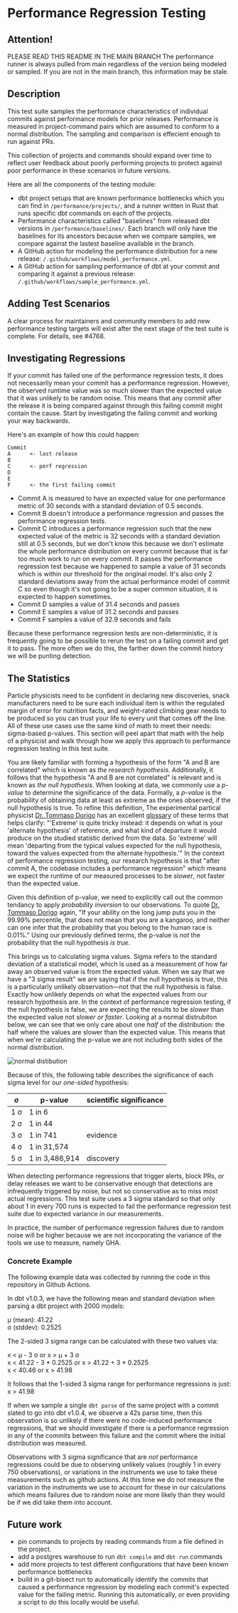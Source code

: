 # Performance Regression Testing

## Attention!

PLEASE READ THIS README IN THE MAIN BRANCH
The performance runner is always pulled from main regardless of the version being modeled or sampled. If you are not in the main branch, this information may be stale.

## Description

This test suite samples the performance characteristics of individual commits against performance models for prior releases. Performance is measured in project-command pairs which are assumed to conform to a normal distribution. The sampling and comparison is effecient enough to run against PRs.

This collection of projects and commands should expand over time to reflect user feedback about poorly performing projects to protect against poor performance in these scenarios in future versions.

Here are all the components of the testing module:

- dbt project setups that are known performance bottlenecks which you can find in `/performance/projects/`, and a runner written in Rust that runs specific dbt commands on each of the projects.
- Performance characteristics called "baselines" from released dbt versions in `/performance/baselines/`. Each branch will only have the baselines for its ancestors because when we compare samples, we compare against the lastest baseline available in the branch. 
- A GitHub action for modeling the performance distribution for a new release: `/.github/workflows/model_performance.yml`.
- A GitHub action for sampling performance of dbt at your commit and comparing it against a previous release: `/.github/workflows/sample_performance.yml`.

## Adding Test Scenarios

A clear process for maintainers and community members to add new performance testing targets will exist after the next stage of the test suite is complete. For details, see #4768.

## Investigating Regressions

If your commit has failed one of the performance regression tests, it does not necessarily mean your commit has a performance regression. However, the observed runtime value was so much slower than the expected value that it was unlikely to be random noise. This means that any commit after the release it is being compared against through this failing commit might contain the cause. Start by investigating the failing commit and working your way backwards.

Here's an example of how this could happen:

```
Commit
A      <- last release
B
C      <- perf regression
D
E
F      <- the first failing commit
```
- Commit A is measured to have an expected value for one performance metric of 30 seconds with a standard deviation of 0.5 seconds.
- Commit B doesn't introduce a performance regression and passes the performance regression tests.
- Commit C introduces a performance regression such that the new expected value of the metric is 32 seconds with a standard deviation still at 0.5 seconds, but we don't know this because we don't estimate the whole performance distribution on every commit because that is far too much work to run on every commit. It passes the performance regression test because we happened to sample a value of 31 seconds which is within our threshold for the original model. It's also only 2 standard deviations away from the actual performance model of commit C so even though it's not going to be a super common situation, it is expected to happen sometimes.
- Commit D samples a value of 31.4 seconds and passes
- Commit E samples a value of 31.2 seconds and passes
- Commit F samples a value of 32.9 seconds and fails

Because these performance regression tests are non-deterministic, it is frequently going to be possible to rerun the test on a failing commit and get it to pass. The more often we do this, the farther down the commit history we will be punting detection.

## The Statistics
Particle physicists need to be confident in declaring new discoveries, snack manufacturers need to be sure each individual item is within the regulated margin of error for nutrition facts, and weight-rated climbing gear needs to be produced so you can trust your life to every unit that comes off the line. All of these use cases use the same kind of math to meet their needs: sigma-based p-values. This section will peel apart that math with the help of a physicist and walk through how we apply this approach to performance regression testing in this test suite.

You are likely familiar with forming a hypothesis of the form "A and B are correlated" which is known as _the research hypothesis_. Additionally, it follows that the hypothesis "A and B are not correlated" is relevant and is known as _the null hypothesis_. When looking at data, we commonly use a _p-value_ to determine the significance of the data. Formally, a _p-value_ is the probability of obtaining data at least as extreme as the ones observed, if the null hypothesis is true. To refine this definition, The experimental partical physicist [Dr. Tommaso Dorigo](https://userswww.pd.infn.it/~dorigo/#about) has an excellent [glossary](https://www.science20.com/quantum_diaries_survivor/fundamental_glossary_higgs_broadcast-85365) of these terms that helps clarify: "'Extreme' is quite tricky instead: it depends on what is your 'alternate hypothesis' of reference, and what kind of departure it would produce on the studied statistic derived from the data. So 'extreme' will mean 'departing from the typical values expected for the null hypothesis, toward the values expected from the alternate hypothesis.'" In the context of performance regression testing, our research hypothesis is that "after commit A, the codebase includes a performance regression" which means we expect the runtime of our measured processes to be _slower_, not faster than the expected value.

Given this definition of p-value, we need to explicitly call out the common tendancy to apply _probability inversion_ to our observations. To quote [Dr. Tommaso Dorigo](https://www.science20.com/quantum_diaries_survivor/fundamental_glossary_higgs_broadcast-85365) again, "If your ability on the long jump puts you in the 99.99% percentile, that does not mean that you are a kangaroo, and neither can one infer that the probability that you belong to the human race is 0.01%." Using our previously defined terms, the p-value is _not_ the probability that the null hypothesis _is true_.

This brings us to calculating sigma values. Sigma refers to the standard deviation of a statistical model, which is used as a measurement of how far away an observed value is from the expected value. When we say that we have a "3 sigma result" we are saying that if the null hypothesis is true, this is a particularly unlikely observation—not that the null hypothesis is false. Exactly how unlikely depends on what the expected values from our research hypothesis are. In the context of performance regression testing, if the null hypothesis is false, we are expecting the results to be _slower_ than the expected value not _slower or faster_. Looking at a normal distrubiton below, we can see that we only care about one _half_ of the distribution: the half where the values are slower than the expected value. This means that when we're calculating the p-value we are not including both sides of the normal distribution.

![normal distibution](./images/normal.svg)

Because of this, the following table describes the significance of each sigma level for our _one-sided_ hypothesis:

| σ   | p-value        | scientific significance |
| --- | -------------- | ----------------------- |
| 1 σ | 1 in 6         |                         |
| 2 σ | 1 in 44        |                         |
| 3 σ | 1 in 741       |  evidence               |
| 4 σ | 1 in 31,574    |                         |
| 5 σ | 1 in 3,486,914 |  discovery              |

When detecting performance regressions that trigger alerts, block PRs, or delay releases we want to be conservative enough that detections are infrequently triggered by noise, but not so conservative as to miss most actual regressions. This test suite uses a 3 sigma standard so that only about 1 in every 700 runs is expected to fail the performance regression test suite due to expected variance in our measurements.

In practice, the number of performance regression failures due to random noise will be higher because we are not incorporating the variance of the tools we use to measure, namely GHA.

### Concrete Example

The following example data was collected by running the code in this repository in Github Actions.

In dbt v1.0.3, we have the following mean and standard deviation when parsing a dbt project with 2000 models:

μ (mean):   41.22<br/>
σ (stddev): 0.2525<br/>

The 2-sided 3 sigma range can be calculated with these two values via:

x < μ - 3 σ or x > μ + 3 σ<br/>
x < 41.22 - 3 * 0.2525 or x > 41.22 + 3 * 0.2525 <br/>
x < 40.46 or x > 41.98<br/>

It follows that the 1-sided 3 sigma range for performance regressions is just:<br/>
x > 41.98

If when we sample a single `dbt parse` of the same project with a commit slated to go into dbt v1.0.4, we observe a 42s parse time, then this observation is so unlikely if there were no code-induced performance regressions, that we should investigate if there is a performance regression in any of the commits between this failure and the commit where the initial distribution was measured.

Observations with 3 sigma significance that are _not_ performance regressions could be due to observing unlikely values (roughly 1 in every 750 observations), or variations in the instruments we use to take these measurements such as github actions. At this time we do not measure the variation in the instruments we use to account for these in our calculations which means failures due to random noise are more likely than they would be if we did take them into account.

## Future work
- pin commands to projects by reading commands from a file defined in the project.
- add a postgres warehouse to run `dbt compile` and `dbt run` commands
- add more projects to test different configurations that have been known performance bottlenecks
- build in a git-bisect run to automatically identify the commits that caused a performance regression by modeling each commit's expected value for the failing metric. Running this automatically, or even providing a script to do this locally would be useful.

